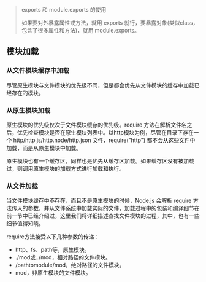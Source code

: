 > exports 和 module.exports 的使用
>
> 如果要对外暴露属性或方法，就用 exports 就行，要暴露对象(类似class，包含了很多属性和方法)，就用 module.exports。

## 模块加载
### 从文件模块缓存中加载

尽管原生模块与文件模块的优先级不同，但是都会优先从文件模块的缓存中加载已经存在的模块。

### 从原生模块加载

原生模块的优先级仅次于文件模块缓存的优先级。require 方法在解析文件名之后，优先检查模块是否在原生模块列表中。以http模块为例，尽管在目录下存在一个 http/http.js/http.node/http.json 文件，require("http") 都不会从这些文件中加载，而是从原生模块中加载。

原生模块也有一个缓存区，同样也是优先从缓存区加载。如果缓存区没有被加载过，则调用原生模块的加载方式进行加载和执行。

### 从文件加载

当文件模块缓存中不存在，而且不是原生模块的时候，Node.js 会解析 require 方法传入的参数，并从文件系统中加载实际的文件，加载过程中的包装和编译细节在前一节中已经介绍过，这里我们将详细描述查找文件模块的过程，其中，也有一些细节值得知晓。

require方法接受以下几种参数的传递：

- http、fs、path等，原生模块。
- ./mod或../mod，相对路径的文件模块。
- /pathtomodule/mod，绝对路径的文件模块。
- mod，非原生模块的文件模块。
